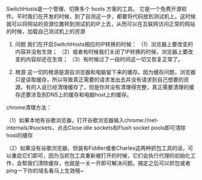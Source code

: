 SwitchHosts是一个管理、切换多个 hosts 方案的工具。 它是一个免费开源软件。平时我们在开发的时候，到了自测这一步，都要将代码放到测试机上。这时候就可以将网站的资源位置转到测试机的IP上去，从而可以在互联网访问正常的网站的时候，加载自己测试机上的资源

1. 问题
我们在开启SwitchHosts相应的IP转换的时候：
（1）浏览器上要改变的内容并没有生效；
（2）或者有时候我们关闭了IP转换的时候，浏览器上要改变的内容却还在生效；
（3）有时候过了一段时间这一切又恢复正常了。

2. 根源
这一切的根源是源自浏览器和电脑留下来的缓存。因为缓存问题，浏览器只是读取缓存，所以导致真正需要的请求发出去并没有请求到自己想要的资源。有的人说已经清理缓存了，但是你并没有清理得完整，真正需要清理的缓存还要涉及到DNS上的缓存和电脑host上的缓存。


chrome清理方法：

（1）如果本地有谷歌浏览器，打开谷歌浏览器输入chrome://net-internals/#sockets，点击Close idle sockets和Flush socket pools即可清除host的缓存


（2）如果没有谷歌浏览器，但装有Fiddler或者Charles这两种抓包工具的话，可以重启它们即可，因为当抓包工具重新被打开的时候，它们会执行代理的初始化工作，会帮我们清除缓存，也就是一关一开即可解决问题。搞定之后可以抓包或者ping一下你的域名看马上生效哦~
